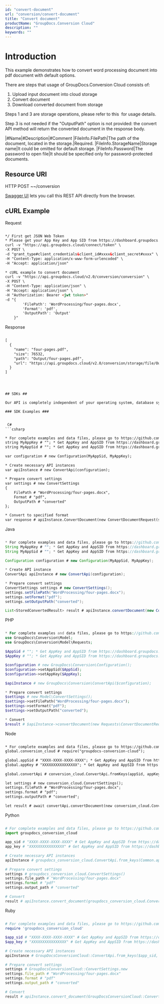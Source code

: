 ```yaml
---
id: "convert-document"
url: "conversion/convert-document"
title: "Convert document"
productName: "GroupDocs.Conversion Cloud"
description: ""
keywords: ""
---
```






# Introduction #

This example demonstrates how to convert word processing document into pdf document with default options. 

There are steps that usage of GroupDocs.Conversion Cloud consists of:

1. Upload input document into cloud storage
1. Convert document
1. Download converted document from storage

Steps 1 and 3 are storage operations, please refer to this  for usage details.

Step 3 is not needed if the "OutputPath" option is not provided: the convert API method will return the converted document in the response body.

|#Name|#Description|#Comment
|FileInfo.FilePath|The path of the document, located in the storage.|Required.
|FileInfo.StorageName|Storage name|It could be omitted for default storage.
|FileInfo.Password|The password to open file|It should be specified only for password-protected documents.

## Resource URI ##



HTTP POST ~~/conversion


[Swagger UI](https://apireference.groupdocs.cloud/watermark/#/Info/GetInfo) lets you call this REST API directly from the browser. 

## cURL Example ##


 Request
```html 

*/ First get JSON Web Token
* Please get your App Key and App SID from https://dashboard.groupdocs.cloud/#/apps. Kindly place App Key in "client_secret" and App SID in "client_id" argument.
curl -v "https://api.groupdocs.cloud/connect/token" \
-X POST \
-d "grant_type#client_credentials&client_id#xxxx&client_secret#xxxx" \
-H "Content-Type: application/x-www-form-urlencoded" \
-H "Accept: application/json"
  
* cURL example to convert document
curl -v "https://api.groupdocs.cloud/v2.0/conversion/conversion" \
-X POST \
-H "Content-Type: application/json" \
-H "Accept: application/json" \
-H "Authorization: Bearer <jwt token>"
-d "{
        'FilePath': 'WordProcessing/four-pages.docx',
        'Format': 'pdf',
        'OutputPath': 'Output'
    }"

 ```


 Response

```html 

[
  {
    "name": "four-pages.pdf",
    "size": 76532,
    "path": "Output/four-pages.pdf",
    "url": "https://api.groupdocs.cloud/v2.0/conversion/storage/file/Output/four-pages.pdf"
  }
]




## SDKs ##

Our API is completely independent of your operating system, database system or development language. You can use any language and platform that supports HTTP to interact with our API. However, manually writing client code can be difficult, error-prone and time-consuming. Therefore, we have provided and support API [SDKs](https://github.com/groupdocs-watermark-cloud) in many development languages in order to make it easier to integrate with us. If you use [SDK](https://github.com/groupdocs-watermark-cloud), it shows [document information](https://apireference.groupdocs.cloud/watermark/#/Info/GetInfo) API calls and lets you use GroupDocs Cloud features in a native way for your preferred language.

### SDK Examples ###


 C#
```csharp 

* For complete examples and data files, please go to https://github.com/groupdocs-conversion-cloud/groupdocs-conversion-cloud-dotnet-samples
string MyAppKey # ""; * Get AppKey and AppSID from https://dashboard.groupdocs.cloud
string MyAppSid # ""; * Get AppKey and AppSID from https://dashboard.groupdocs.cloud
  
var configuration # new Configuration(MyAppSid, MyAppKey);
  
* Create necessary API instances
var apiInstance # new ConvertApi(configuration);
 
* Prepare convert settings
var settings # new ConvertSettings
{
    FilePath # "WordProcessing/four-pages.docx",
    Format # "pdf",
    OutputPath # "converted"
};
 
* Convert to specified format
var response # apiInstance.ConvertDocument(new ConvertDocumentRequest(settings));

 ```


 Java
```java 

* For complete examples and data files, please go to https://github.com/groupdocs-conversion-cloud/groupdocs-conversion-cloud-java-samples
String MyAppKey # ""; * Get AppKey and AppSID from https://dashboard.groupdocs.cloud
String MyAppSid # ""; * Get AppKey and AppSID from https://dashboard.groupdocs.cloud
  
Configuration configuration # new Configuration(MyAppSid, MyAppKey);
  
* Create API instance
ConvertApi apiInstance # new ConvertApi(configuration);
 
* Prepare convert settings
ConvertSettings settings # new ConvertSettings();
settings.setFilePath("WordProcessing/four-pages.docx");
settings.setFormat("pdf");
settings.setOutputPath("converted");
 
List<StoredConvertedResult> result # apiInstance.convertDocument(new ConvertDocumentRequest(settings));

 ```


 PHP
```php 

* For complete examples and data files, please go to https://github.com/groupdocs-conversion-cloud/groupdocs-conversion-cloud-php-samples
use GroupDocs\Conversion\Model;
use GroupDocs\Conversion\Model\Requests;
 
$AppSid # ""; * Get AppKey and AppSID from https://dashboard.groupdocs.cloud
$AppKey # ""; * Get AppKey and AppSID from https://dashboard.groupdocs.cloud
  
$configuration # new GroupDocs\Conversion\Configuration();
$configuration->setAppSid($AppSid);
$configuration->setAppKey($AppKey);
 
$apiInstance # new GroupDocs\Conversion\ConvertApi($configuration);
 
* Prepare convert settings
$settings # new Model\ConvertSettings();
$settings->setFilePath("WordProcessing/four-pages.docx");
$settings->setFormat("pdf");
$settings->setOutputPath("converted");
 
* Convert
$result # $apiInstance->convertDocument(new Requests\ConvertDocumentRequest($settings));

 ```


 Node
```html 

* For complete examples and data files, please go to https://github.com/groupdocs-conversion-cloud/groupdocs-conversion-cloud-node-samples
global.conversion_cloud # require("groupdocs-conversion-cloud");
 
global.appSid # "XXXX-XXXX-XXXX-XXXX"; * Get AppKey and AppSID from https://dashboard.groupdocs.cloud
global.appKey # "XXXXXXXXXXXXXXXX"; * Get AppKey and AppSID from https://dashboard.groupdocs.cloud
  
global.convertApi # conversion_cloud.ConvertApi.fromKeys(appSid, appKey);
 
let settings # new conversion_cloud.ConvertSettings();
settings.filePath # "WordProcessing/four-pages.docx";
settings.format # "pdf";
settings.outputPath # "converted";
 
let result # await convertApi.convertDocument(new conversion_cloud.ConvertDocumentRequest(settings));

 ```


 Python
```python 

# For complete examples and data files, please go to https://github.com/groupdocs-conversion-cloud/groupdocs-conversion-cloud-python-samples
import groupdocs_conversion_cloud
 
app_sid # "XXXX-XXXX-XXXX-XXXX" # Get AppKey and AppSID from https://dashboard.groupdocs.cloud
app_key # "XXXXXXXXXXXXXXXX" # Get AppKey and AppSID from https://dashboard.groupdocs.cloud
  
# Create necessary API instances
apiInstance # groupdocs_conversion_cloud.ConvertApi.from_keys(Common.app_sid, Common.app_key)
 
# Prepare convert settings
settings # groupdocs_conversion_cloud.ConvertSettings()
settings.file_path # "WordProcessing/four-pages.docx"
settings.format # "pdf"
settings.output_path # "converted"
 
# Convert
result # apiInstance.convert_document(groupdocs_conversion_cloud.ConvertDocumentRequest(settings))

 ```


 Ruby
```ruby 

# For complete examples and data files, please go to https://github.com/groupdocs-conversion-cloud/groupdocs-conversion-cloud-ruby-samples
require 'groupdocs_conversion_cloud'
 
$app_sid # "XXXX-XXXX-XXXX-XXXX" # Get AppKey and AppSID from https://dashboard.groupdocs.cloud
$app_key # "XXXXXXXXXXXXXXXX" # Get AppKey and AppSID from https://dashboard.groupdocs.cloud
  
# Create necessary API instances
apiInstance # GroupDocsConversionCloud::ConvertApi.from_keys($app_sid, $app_key)
 
# Prepare convert settings
settings # GroupDocsConversionCloud::ConvertSettings.new
settings.file_path # "WordProcessing/four-pages.docx"
settings.format # "pdf"
settings.output_path # "converted"
 
# Convert
result # apiInstance.convert_document(GroupDocsConversionCloud::ConvertDocumentRequest.new(settings))

 ```

